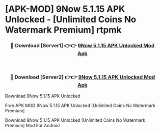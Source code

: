 # [APK-MOD] 9Now 5.1.15 APK Unlocked - [Unlimited Coins No Watermark Premium] rtpmk



<div align="center">
<h3>🔴 Download [Server1] 👉👉 <a href="https://momento.my/?title=9Now_5.1.15_APK_Unlocked">9Now 5.1.15 APK Unlocked Mod Apk</a></h3><br>

<h3>🔴 Download [Server2] 👉👉 <a href="https://momento.my/?title=9Now_5.1.15_APK_Unlocked">9Now 5.1.15 APK Unlocked Mod Apk</a></h3>
</div>



Download 9Now 5.1.15 APK Unlocked 

Free APK MOD 9Now 5.1.15 APK Unlocked [Unlimited Coins No Watermark Premium]

Download 9Now 5.1.15 APK Unlocked [Unlimited Coins No Watermark Premium] Mod For Android
